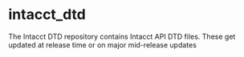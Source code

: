 # intacct_dtd
The Intacct DTD repository contains Intacct API DTD files. These get updated at release time or on major mid-release updates
